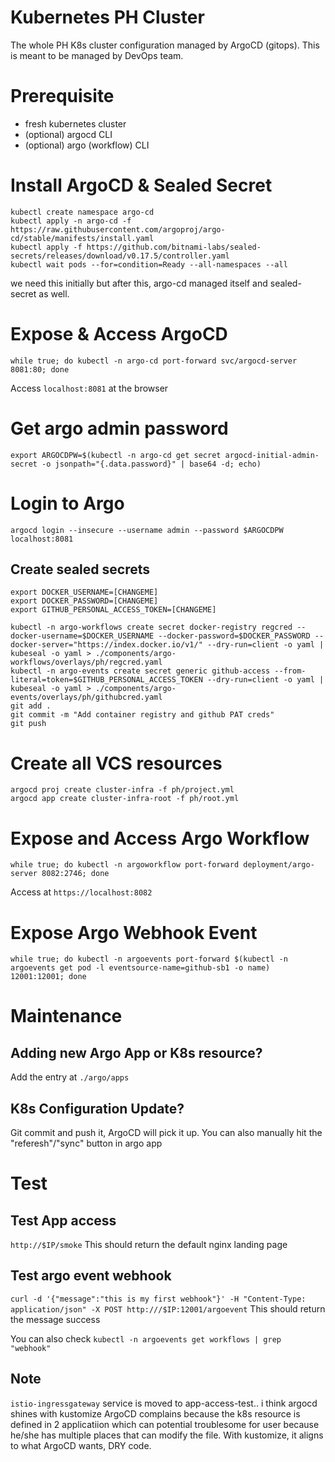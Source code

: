 # Kubernetes PH Cluster

The whole PH K8s cluster configuration managed by ArgoCD (gitops).
This is meant to be managed by DevOps team.

# Prerequisite
- fresh kubernetes cluster
- (optional) argocd CLI
- (optional) argo (workflow) CLI

# Install ArgoCD & Sealed Secret
```
kubectl create namespace argo-cd
kubectl apply -n argo-cd -f https://raw.githubusercontent.com/argoproj/argo-cd/stable/manifests/install.yaml
kubectl apply -f https://github.com/bitnami-labs/sealed-secrets/releases/download/v0.17.5/controller.yaml
kubectl wait pods --for=condition=Ready --all-namespaces --all
```
we need this initially but after this, argo-cd managed itself and sealed-secret as well.


# Expose & Access ArgoCD
`while true; do kubectl -n argo-cd port-forward svc/argocd-server 8081:80; done`

Access
`localhost:8081` at the browser

# Get argo admin password
`export ARGOCDPW=$(kubectl -n argo-cd get secret argocd-initial-admin-secret -o jsonpath="{.data.password}" | base64 -d; echo)`

# Login to Argo
`argocd login --insecure --username admin --password $ARGOCDPW localhost:8081`


## Create sealed secrets
```
export DOCKER_USERNAME=[CHANGEME]
export DOCKER_PASSWORD=[CHANGEME]
export GITHUB_PERSONAL_ACCESS_TOKEN=[CHANGEME]
```
```
kubectl -n argo-workflows create secret docker-registry regcred --docker-username=$DOCKER_USERNAME --docker-password=$DOCKER_PASSWORD --docker-server="https://index.docker.io/v1/" --dry-run=client -o yaml | kubeseal -o yaml > ./components/argo-workflows/overlays/ph/regcred.yaml
kubectl -n argo-events create secret generic github-access --from-literal=token=$GITHUB_PERSONAL_ACCESS_TOKEN --dry-run=client -o yaml | kubeseal -o yaml > ./components/argo-events/overlays/ph/githubcred.yaml
git add . 
git commit -m "Add container registry and github PAT creds"
git push
```

# Create all VCS resources
```
argocd proj create cluster-infra -f ph/project.yml
argocd app create cluster-infra-root -f ph/root.yml
```

# Expose and Access Argo Workflow
`while true; do kubectl -n argoworkflow port-forward deployment/argo-server 8082:2746; done`

Access at
`https://localhost:8082`

# Expose Argo Webhook Event
`while true; do kubectl -n argoevents port-forward $(kubectl -n argoevents get pod -l eventsource-name=github-sb1 -o name) 12001:12001; done`

# Maintenance

## Adding new Argo App or K8s resource?
Add the entry at `./argo/apps`

## K8s Configuration Update?
Git commit and push it, ArgoCD will pick it up.
You can also manually hit the "referesh"/"sync" button in argo app

# Test

## Test App access
`http://$IP/smoke`
This should return the default nginx landing page

## Test argo event webhook
`curl -d '{"message":"this is my first webhook"}' -H "Content-Type: application/json" -X POST http:///$IP:12001/argoevent`
This should return the message success

You can also check `kubectl -n argoevents get workflows | grep "webhook"`

## Note
`istio-ingressgateway` service is moved to app-access-test.. i think argocd shines with kustomize
ArgoCD complains because the k8s resource is defined in 2 applicatiion
which can potential troublesome for user because he/she has multiple places that can modify the file.
With kustomize, it aligns to what ArgoCD wants, DRY code.

